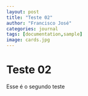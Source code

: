 ```yaml
---
layout: post
title: "Teste 02"
author: "Francisco José"
categories: journal
tags: [documentation,sample]
image: cards.jpg
---
```


# Teste 02

Esse é o segundo teste